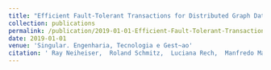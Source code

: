 ```yaml
---
title: "Efficient Fault-Tolerant Transactions for Distributed Graph Database"
collection: publications
permalink: /publication/2019-01-01-Efficient-Fault-Tolerant-Transactions-for-Distributed-Graph-Database
date: 2019-01-01
venue: 'Singular. Engenharia, Tecnologia e Gest~ao'
citation: ' Ray Neiheiser,  Roland Schmitz,  Luciana Rech,  Manfredo Manfredini, &quot;Efficient Fault-Tolerant Transactions for Distributed Graph Database.&quot; Singular. Engenharia, Tecnologia e Gest~ao, 2019.'
---
```

